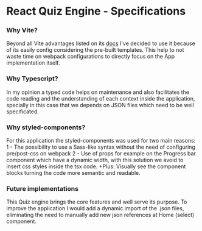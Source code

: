 # React Quiz Engine - Specifications

### Why Vite?
Beyond all Vite advantages listed on its [docs](https://vitejs.dev/guide/why.html) I've decided to use it because of its easily config considering the pre-built templates. This help to not waste time on webpack configurations to directly focus on the App implementation itself. 

### Why Typescript?
In my opinion a typed code helps on maintenance and also facilitates the code reading and the understanding of each context inside the application, specially in this case that we depends on JSON files which need to be well specificated.

### Why styled-components?
For this application the styled-components was used for two main reasons:
1 - The possibility to use a Sass-like syntax without the need of configuring pre/post-css on webpack
2 - Use of props for example on the Progress bar component which have a dynamic width, with this solution we avoid to insert css styles inside the tsx code.
+Plus: Visually see the component blocks turning the code more semantic and readable.

### Future implementations
This Quiz engine brings the core features and well serve its purpose. To improve the application I would add a dynamic import of the .json files, eliminating the need to manually add new json references at Home (select) component.